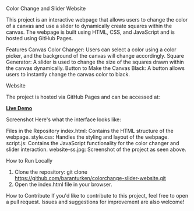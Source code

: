Color Change and Slider Website

This project is an interactive webpage that allows users to change the color of a canvas and use a slider to dynamically create squares within the canvas. The webpage is built using HTML, CSS, and JavaScript and is hosted using GitHub Pages.

Features
Canvas Color Changer: Users can select a color using a color picker, and the background of the canvas will change accordingly.
Square Generator: A slider is used to change the size of the squares drawn within the canvas dynamically.
Button to Make the Canvas Black: A button allows users to instantly change the canvas color to black.

Website

The project is hosted via GitHub Pages and can be accessed at:

[**Live Demo**](https://baranturken.github.io/colorchange-slider-website/)


Screenshot
Here's what the interface looks like:


Files in the Repository
index.html: Contains the HTML structure of the webpage.
style.css: Handles the styling and layout of the webpage.
script.js: Contains the JavaScript functionality for the color changer and slider interaction.
website-ss.jpg: Screenshot of the project as seen above.

How to Run Locally
1. Clone the repository:
    git clone https://github.com/baranturken/colorchange-slider-website.git
2. Open the index.html file in your browser.

How to Contribute
If you'd like to contribute to this project, feel free to open a pull request. Issues and suggestions for improvement are also welcome!
